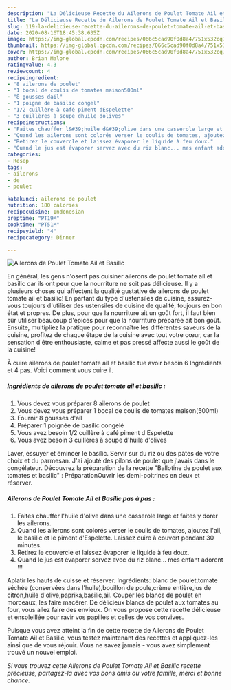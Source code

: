 ```yaml
---
description: "La Délicieuse Recette du Ailerons de Poulet Tomate Ail et Basilic"
title: "La Délicieuse Recette du Ailerons de Poulet Tomate Ail et Basilic"
slug: 119-la-delicieuse-recette-du-ailerons-de-poulet-tomate-ail-et-basilic
date: 2020-08-16T18:45:38.635Z
image: https://img-global.cpcdn.com/recipes/066c5cad90f0d8a4/751x532cq70/ailerons-de-poulet-tomate-ail-et-basilic-photo-principale-de-la-recette.jpg
thumbnail: https://img-global.cpcdn.com/recipes/066c5cad90f0d8a4/751x532cq70/ailerons-de-poulet-tomate-ail-et-basilic-photo-principale-de-la-recette.jpg
cover: https://img-global.cpcdn.com/recipes/066c5cad90f0d8a4/751x532cq70/ailerons-de-poulet-tomate-ail-et-basilic-photo-principale-de-la-recette.jpg
author: Brian Malone
ratingvalue: 4.3
reviewcount: 4
recipeingredient:
- "8 ailerons de poulet"
- "1 bocal de coulis de tomates maison500ml"
- "8 gousses dail"
- "1 poigne de basilic congel"
- "1/2 cuillère à café piment dEspelette"
- "3 cuillères à soupe dhuile dolives"
recipeinstructions:
- "Faites chauffer l&#39;huile d&#39;olive dans une casserole large et faites y dorer les ailerons."
- "Quand les ailerons sont colorés verser le coulis de tomates, ajoutez l&#39;ail, le basilic et le piment d&#39;Espelette. Laissez cuire à couvert pendant 30 minutes."
- "Retirez le couvercle et laissez évaporer le liquide à feu doux."
- "Quand le jus est évaporer servez avec du riz blanc... mes enfant adorent !!!"
categories:
- Resep
tags:
- ailerons
- de
- poulet

katakunci: ailerons de poulet 
nutrition: 180 calories
recipecuisine: Indonesian
preptime: "PT19M"
cooktime: "PT51M"
recipeyield: "4"
recipecategory: Dinner

---
```



![Ailerons de Poulet Tomate Ail et Basilic](https://img-global.cpcdn.com/recipes/066c5cad90f0d8a4/751x532cq70/ailerons-de-poulet-tomate-ail-et-basilic-photo-principale-de-la-recette.jpg)

En général, les gens n'osent pas cuisiner ailerons de poulet tomate ail et basilic car ils ont peur que la nourriture ne soit pas délicieuse. Il y a plusieurs choses qui affectent la qualité gustative de ailerons de poulet tomate ail et basilic! En partant du type d'ustensiles de cuisine, assurez-vous toujours d'utiliser des ustensiles de cuisine de qualité, toujours en bon état et propres. De plus, pour que la nourriture ait un goût fort, il faut bien sûr utiliser beaucoup d'épices pour que la nourriture préparée ait bon goût. Ensuite, multipliez la pratique pour reconnaître les différentes saveurs de la cuisine, profitez de chaque étape de la cuisine avec tout votre cœur, car la sensation d'être enthousiaste, calme et pas pressé affecte aussi le goût de la cuisine!

<!--inarticleads1-->

À cuire ailerons de poulet tomate ail et basilic tue avoir besoin 6 Ingrédients et 4 pas. Voici comment vous cuire il.

##### Ingrédients de ailerons de poulet tomate ail et basilic :

1. Vous devez vous préparer 8 ailerons de poulet
1. Vous devez vous préparer 1 bocal de coulis de tomates maison(500ml)
1. Fournir 8 gousses d&#39;ail
1. Préparer 1 poignée de basilic congelé
1. Vous avez besoin 1/2 cuillère à café piment d&#39;Espelette
1. Vous avez besoin 3 cuillères à soupe d&#39;huile d&#39;olives


Laver, essuyer et émincer le basilic. Servir sur du riz ou des pâtes de votre choix et du parmesan. J&#39;ai ajouté des pilons de poulet que j&#39;avais dans le congélateur. Découvrez la préparation de la recette &#34;Ballotine de poulet aux tomates et basilic&#34; : PréparationOuvrir les demi-poitrines en deux et réserver. 

<!--inarticleads2-->

##### Ailerons de Poulet Tomate Ail et Basilic pas à pas :

1. Faites chauffer l&#39;huile d&#39;olive dans une casserole large et faites y dorer les ailerons.
1. Quand les ailerons sont colorés verser le coulis de tomates, ajoutez l&#39;ail, le basilic et le piment d&#39;Espelette. Laissez cuire à couvert pendant 30 minutes.
1. Retirez le couvercle et laissez évaporer le liquide à feu doux.
1. Quand le jus est évaporer servez avec du riz blanc... mes enfant adorent !!!


Aplatir les hauts de cuisse et réserver. Ingrédients: blanc de poulet,tomate séchée (conservées dans l&#39;huile),bouillon de poule,crème entière,jus de citron,huile d&#39;olive,paprika,basilic,ail. Couper les blancs de poulet en morceaux, les faire macérer. De délicieux blancs de poulet aux tomates au four, vous allez faire des envieux. On vous propose cette recette délicieuse et ensoleillée pour ravir vos papilles et celles de vos convives. 

<!--inarticleads1-->

<p>
Puisque vous avez atteint la fin de cette recette de Ailerons de Poulet Tomate Ail et Basilic, vous testez maintenant des recettes et appliquez-les ainsi que de vous réjouir. Vous ne savez jamais - vous avez simplement trouvé un nouvel emploi.
</p>

<p>
<i>Si vous trouvez cette Ailerons de Poulet Tomate Ail et Basilic recette précieuse, partagez-la avec vos bons amis ou votre famille, merci et bonne chance.</i>
</p>
